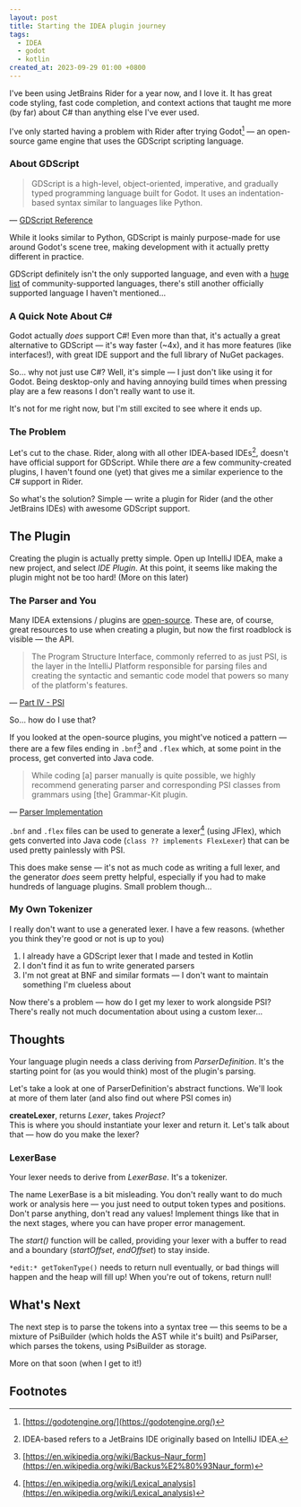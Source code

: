 ```yaml
---
layout: post
title: Starting the IDEA plugin journey
tags: 
  - IDEA 
  - godot
  - kotlin
created_at: 2023-09-29 01:00 +0800
---
```


I've been using JetBrains Rider for a year now, and I love it.
It has great code styling, fast code completion, and context actions that taught me more (by far) about C# than
anything else I've ever used.

I've only started having a problem with Rider after trying Godot[^godot] — an open-source game engine that uses the
GDScript
scripting
language.

### About GDScript

> GDScript is a high-level, object-oriented, imperative, and gradually typed programming language built for Godot. It
> uses an indentation-based syntax similar to languages like Python.
>
&mdash; [GDScript Reference](https://docs.godotengine.org/en/stable/tutorials/scripting/gdscript/gdscript_basics.html)

While it looks similar to Python, GDScript is mainly purpose-made for use around Godot's scene tree, making
development with it actually pretty different in practice.

GDScript definitely isn't the only supported language, and even with
a [huge list](https://github.com/Vivraan/godot-lang-support) of community-supported languages, there's still another
officially supported language I haven't mentioned...

### A Quick Note About C#

Godot actually *does* support C#! Even more than that, it's actually a great
alternative to GDScript — it's way faster (~4x), and it has more features (like interfaces!), with great IDE support and
the
full
library of NuGet packages.

So... why not just use C#? Well, it's simple — I just don't like using it for Godot. Being desktop-only and having
annoying build times when pressing play are a few reasons I don't really want to use it.

It's not for me right now, but I'm still excited to see where it ends up.

### The Problem

Let's cut to the chase. Rider, along with all other IDEA-based IDEs[^idea], doesn't have official support for GDScript.
While
there *are* a few community-created plugins, I haven't found one (yet) that gives me a similar experience to the C#
support in Rider.

So what's the solution? Simple — write a plugin for Rider (and the other JetBrains IDEs) with awesome GDScript support.

## The Plugin

Creating the plugin is actually pretty simple. Open up IntelliJ IDEA, make a new project, and select *IDE Plugin*. At
this point, it seems like making the plugin might not be too hard! (More on this later)

### The Parser and You

Many IDEA extensions / plugins are [open-source](https://github.com/JetBrains/intellij-community). These are, of course,
great resources to use when creating a plugin, but now the first roadblock is visible — the API.

> The Program Structure Interface, commonly referred to as just PSI, is the layer in the IntelliJ Platform responsible
> for parsing files and creating the syntactic and semantic code model that powers so many of the platform's features.
>
&mdash; [Part IV - PSI](https://plugins.jetbrains.com/docs/intellij/psi.html)

So... how do I use that?

If you looked at the open-source plugins, you might've noticed a pattern — there are a few files ending in `.bnf`[^bnf]
and `.flex` which, at some point in the process, get converted into Java code.

> While coding [a] parser manually is quite possible, we highly recommend generating parser and corresponding PSI
> classes
> from grammars using [the] Grammar-Kit plugin.
>
&mdash; [Parser Implementation](https://plugins.jetbrains.com/docs/intellij/implementing-parser-and-psi.html#parser-implementation)

`.bnf` and `.flex` files can be used to generate a lexer[^lexer] (using JFlex), which gets
converted into
Java code (`class ?? implements FlexLexer`) that can be used pretty painlessly with PSI.

This does make sense — it's not as much code as writing a full lexer, and the generator *does* seem pretty helpful,
especially
if you had to make hundreds of language plugins. Small problem though...

### My Own Tokenizer

I really don't want to use a generated lexer. I have a few reasons. (whether you think they're good or not is up to
you)

1. I already have a GDScript lexer that I made and tested in Kotlin
2. I don't find it as fun to write generated parsers
3. I'm not great at BNF and similar formats — I don't want to maintain something I'm clueless about

Now there's a problem — how do I get my lexer to work alongside PSI? There's really not much documentation about using a
custom lexer...

## Thoughts

Your language plugin needs a class deriving from *ParserDefinition*. It's the starting point for (as you would think)
most of the plugin's parsing.

Let's take a look at one of ParserDefinition's abstract functions. We'll look at more of them later (and also find out
where PSI comes in)

**createLexer**, returns *Lexer*, takes *Project?* \
This is where you should instantiate your lexer and return it. Let's talk about that — how do you make the lexer?

### LexerBase

Your lexer needs to derive from *LexerBase*. It's a tokenizer.

The name LexerBase is a bit misleading. You don't really want to do much work or analysis here — you just need to output
token types and positions. Don't parse anything, don't read any values! Implement things like that in the next stages,
where you
can have proper error management.

The *start()* function will be called, providing your lexer with a buffer to read and a boundary (*startOffset*,
*endOffset*) to stay inside.

`*edit:* getTokenType()` needs to return null eventually, or bad things will happen and the heap will fill up! When you're
out of tokens, return null!

## What's Next

The next step is to parse the tokens into a syntax tree — this seems to be a mixture of PsiBuilder (which holds the AST
while it's built)
and PsiParser, which parses the tokens, using PsiBuilder as storage.

More on that soon (when I get to it!)

## Footnotes

[^godot]: [https://godotengine.org/](https://godotengine.org/)
[^idea]: IDEA-based refers to a JetBrains IDE originally based on IntelliJ IDEA.
[^bnf]: [https://en.wikipedia.org/wiki/Backus–Naur_form](https://en.wikipedia.org/wiki/Backus%E2%80%93Naur_form)
[^lexer]: [https://en.wikipedia.org/wiki/Lexical_analysis](https://en.wikipedia.org/wiki/Lexical_analysis)
